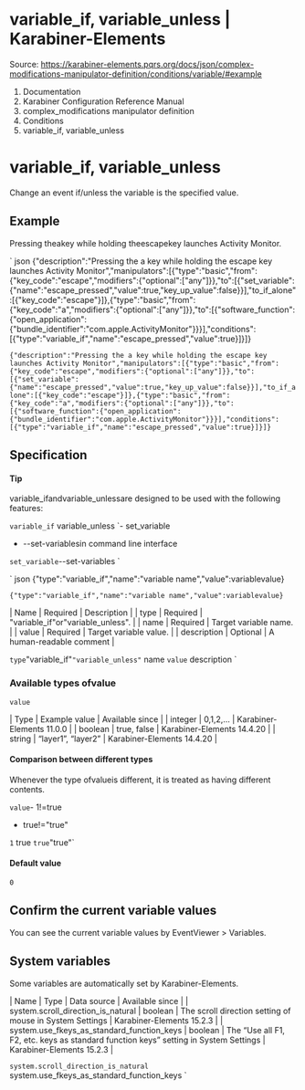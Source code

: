 # variable_if, variable_unless | Karabiner-Elements

Source: https://karabiner-elements.pqrs.org/docs/json/complex-modifications-manipulator-definition/conditions/variable/#example

1. Documentation
1. Karabiner Configuration Reference Manual
1. complex_modifications manipulator definition
1. Conditions
1. variable_if, variable_unless

# variable_if, variable_unless

Change an event if/unless the variable is the specified value.

## Example

Pressing theakey while holding theescapekey launches Activity Monitor.


` json
{"description":"Pressing the a key while holding the escape key launches Activity Monitor","manipulators":[{"type":"basic","from":{"key_code":"escape","modifiers":{"optional":["any"]}},"to":[{"set_variable":{"name":"escape_pressed","value":true,"key_up_value":false}}],"to_if_alone":[{"key_code":"escape"}]},{"type":"basic","from":{"key_code":"a","modifiers":{"optional":["any"]}},"to":[{"software_function":{"open_application":{"bundle_identifier":"com.apple.ActivityMonitor"}}}],"conditions":[{"type":"variable_if","name":"escape_pressed","value":true}]}]}

`{"description":"Pressing the a key while holding the escape key launches Activity Monitor","manipulators":[{"type":"basic","from":{"key_code":"escape","modifiers":{"optional":["any"]}},"to":[{"set_variable":{"name":"escape_pressed","value":true,"key_up_value":false}}],"to_if_alone":[{"key_code":"escape"}]},{"type":"basic","from":{"key_code":"a","modifiers":{"optional":["any"]}},"to":[{"software_function":{"open_application":{"bundle_identifier":"com.apple.ActivityMonitor"}}}],"conditions":[{"type":"variable_if","name":"escape_pressed","value":true}]}]}`
## Specification

#### Tip

variable_ifandvariable_unlessare designed to be used with the following features:

` variable_if ` variable_unless `- set_variable
- --set-variablesin command line interface

` set_variable `--set-variables `

` json
{"type":"variable_if","name":"variable name","value":variablevalue}


`{"type":"variable_if","name":"variable name","value":variablevalue}`

| Name | Required | Description |
| type | Required | "variable_if"or"variable_unless". |
| name | Required | Target variable name. |
| value | Required | Target variable value. |
| description | Optional | A human-readable comment |

` type `"variable_if"`"variable_unless"` name ` value ` description `
### Available types ofvalue

` value `

| Type | Example value | Available since |
| integer | 0,1,2,… | Karabiner-Elements 11.0.0 |
| boolean | true, false | Karabiner-Elements 14.4.20 |
| string | “layer1”, “layer2” | Karabiner-Elements 14.4.20 |

#### Comparison between different types

Whenever the type ofvalueis different, it is treated as having different contents.

` value `- 1!=true
- true!="true"

`1` true ` true `"true"`
#### Default value

`0`
## Confirm the current variable values

You can see the current variable values by EventViewer > Variables.

## System variables

Some variables are automatically set by Karabiner-Elements.


| Name | Type | Data source | Available since |
| system.scroll_direction_is_natural | boolean | The scroll direction setting of mouse in System Settings | Karabiner-Elements 15.2.3 |
| system.use_fkeys_as_standard_function_keys | boolean | The “Use all F1, F2, etc. keys as standard function keys” setting in System Settings | Karabiner-Elements 15.2.3 |

` system.scroll_direction_is_natural ` system.use_fkeys_as_standard_function_keys `